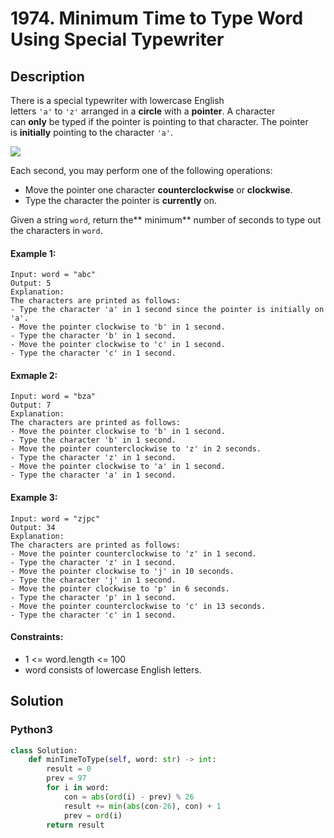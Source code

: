 # 1974. Minimum Time to Type Word Using Special Typewriter


## Description
There is a special typewriter with lowercase English letters `'a'` to `'z'` arranged in a **circle** with a **pointer**. A character can **only** be typed if the pointer is pointing to that character. The pointer is **initially** pointing to the character `'a'`.

![](https://assets.leetcode.com/uploads/2021/07/31/chart.jpg)

Each second, you may perform one of the following operations:

-   Move the pointer one character **counterclockwise** or **clockwise**.
-   Type the character the pointer is **currently** on.

Given a string `word`, return the** minimum** number of seconds to type out the characters in `word`.

#### Example 1:
```
Input: word = "abc"
Output: 5
Explanation: 
The characters are printed as follows:
- Type the character 'a' in 1 second since the pointer is initially on 'a'.
- Move the pointer clockwise to 'b' in 1 second.
- Type the character 'b' in 1 second.
- Move the pointer clockwise to 'c' in 1 second.
- Type the character 'c' in 1 second.
```

#### Exmaple 2:
```
Input: word = "bza"
Output: 7
Explanation:
The characters are printed as follows:
- Move the pointer clockwise to 'b' in 1 second.
- Type the character 'b' in 1 second.
- Move the pointer counterclockwise to 'z' in 2 seconds.
- Type the character 'z' in 1 second.
- Move the pointer clockwise to 'a' in 1 second.
- Type the character 'a' in 1 second.
```

#### Example 3:
```
Input: word = "zjpc"
Output: 34
Explanation:
The characters are printed as follows:
- Move the pointer counterclockwise to 'z' in 1 second.
- Type the character 'z' in 1 second.
- Move the pointer clockwise to 'j' in 10 seconds.
- Type the character 'j' in 1 second.
- Move the pointer clockwise to 'p' in 6 seconds.
- Type the character 'p' in 1 second.
- Move the pointer counterclockwise to 'c' in 13 seconds.
- Type the character 'c' in 1 second.
```

#### Constraints:
- 1 <= word.length <= 100
- word consists of lowercase English letters.


## Solution

### Python3
```python
class Solution:
    def minTimeToType(self, word: str) -> int:
        result = 0
        prev = 97
        for i in word:
            con = abs(ord(i) - prev) % 26
            result += min(abs(con-26), con) + 1
            prev = ord(i)
        return result
```
